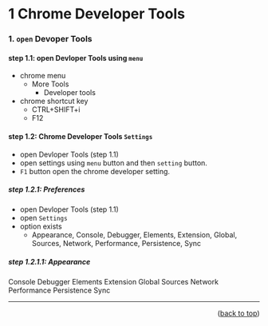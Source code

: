 <a name="topage"></a>

# 1 Chrome Developer Tools

### 1. `open` Devoper Tools 

#### step 1.1: open Devloper Tools using `menu`
* chrome menu 
    * More Tools
        * Developer tools
* chrome shortcut key
    * CTRL+SHIFT+i
    * F12
 
  
#### step 1.2: Chrome Developer Tools `Settings`
* open Devloper Tools (step 1.1)
* open settings using `menu` button and then `setting` button.
* `F1` button open the chrome developer setting.

##### step 1.2.1: Preferences
* open Devloper Tools (step 1.1)
* open `Settings`
* option exists
    * Appearance, Console, Debugger, Elements, Extension, Global, Sources, Network, Performance, Persistence, Sync

##### step 1.2.1.1: Appearance
Console
Debugger
Elements
Extension
Global
Sources
Network
Performance
Persistence
Sync


----

<p align="right">(<a href="#topage">back to top</a>)</p>
<br/>
<br/>
